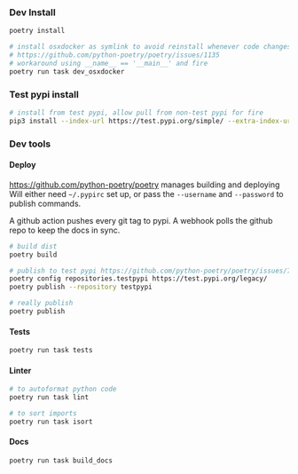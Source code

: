 ### Dev Install
```bash
poetry install

# install osxdocker as symlink to avoid reinstall whenever code changes
# https://github.com/python-poetry/poetry/issues/1135
# workaround using __name__ == '__main__' and fire
poetry run task dev_osxdocker
```

### Test pypi install
```bash
# install from test pypi, allow pull from non-test pypi for fire
pip3 install --index-url https://test.pypi.org/simple/ --extra-index-url https://pypi.org/simple osxdocker
```

### Dev tools
#### Deploy
https://github.com/python-poetry/poetry manages building and deploying
Will either need `~/.pypirc` set up, or pass the `--username` and `--password` to publish commands.

A github action pushes every git tag to pypi.
A webhook polls the github repo to keep the docs in sync.

```bash
# build dist
poetry build

# publish to test pypi https://github.com/python-poetry/poetry/issues/742#issuecomment-609642943
poetry config repositories.testpypi https://test.pypi.org/legacy/
poetry publish --repository testpypi

# really publish
poetry publish
```

#### Tests
```bash
poetry run task tests
```

#### Linter
```bash
# to autoformat python code
poetry run task lint

# to sort imports
poetry run task isort
```

#### Docs
```bash
poetry run task build_docs
```
